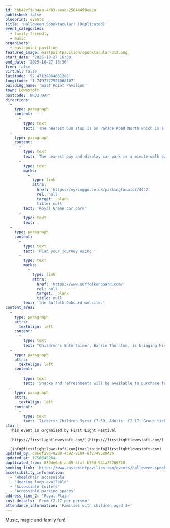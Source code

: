 ```yaml
---
id: c6b42cf1-04aa-4d83-aeae-25644499ea2a
published: false
blueprint: events
title: 'Halloween Spooktacular! (Duplicated)'
event_categories:
  - family-friendly
  - music
organisers:
  - east-point-pavilion
featured_image: eastpointpavilion/spooktacular-3x2.png
start_date: '2025-10-27 16:30'
end_date: '2025-10-27 18:30'
free: false
virtual: false
latitude: '52.47138864661286'
longitude: '1.7497777921068107'
building_name: 'East Point Pavilion'
town: Lowestoft
postcode: 'NR33 0AP'
directions:
  -
    type: paragraph
    content:
      -
        type: text
        text: 'The nearest bus stop is on Parade Road North which is a three minute walk from East Point Pavilion. There is a selection of buses which connect us to the town centre for example, No X2, X22 and 109.'
  -
    type: paragraph
    content:
      -
        type: text
        text: 'The nearest pay and display car park is a minute walk away at '
      -
        type: text
        marks:
          -
            type: link
            attrs:
              href: 'https://myringgo.co.uk/parkinglocator/4442'
              rel: null
              target: _blank
              title: null
        text: 'Royal Green car park'
      -
        type: text
        text: .
  -
    type: paragraph
    content:
      -
        type: text
        text: 'Plan your journey using '
      -
        type: text
        marks:
          -
            type: link
            attrs:
              href: 'https://www.suffolkonboard.com/'
              rel: null
              target: _blank
              title: null
        text: 'the Suffolk Onboard website.'
content_area:
  -
    type: paragraph
    attrs:
      textAlign: left
    content:
      -
        type: text
        text: "Children's Entertainer, Barrie Thornton, is bringing his spooktacular Halloween Showcase to East Point Pavilion! \_This fancy dress party will be filled with music, magic, fun and games, with fangtastic prizes! \_"
  -
    type: paragraph
    attrs:
      textAlign: left
    content:
      -
        type: text
        text: 'Snacks and refreshments will be available to purchase from the East Point Pavilion Bar throughout the event.'
  -
    type: paragraph
    attrs:
      textAlign: left
    content:
      -
        type: text
        text: 'Tickets: Children 3yrs+ £7.59, Adults: £2.17, Group ticket £16.26'
cta: |-
  This event is organised by First Light Festival

  [https://firstlightlowestoft.com/](https://firstlightlowestoft.com/)

  [info@firstlightlowestoft.com](mailto:info@firstlightlowestoft.com)
updated_by: c86ef296-82a8-4c92-8104-8f274952842b
updated_at: 1758645264
duplicated_from: 839de6a6-aa35-4faf-b58d-931a25266810
booking_link: 'https://www.eastpointpavilion.com/events/halloween-spooktacular'
accessibility_information:
  - 'Wheelchair accessible'
  - 'Hearing loop available'
  - 'Accessible toilets'
  - 'Accessible parking spaces'
address_line_2: 'Royal Plain'
cost_details: 'From £2.17 per person'
attendance_information: 'Families with children aged 3+'
---
```

Music, magic and family fun!
